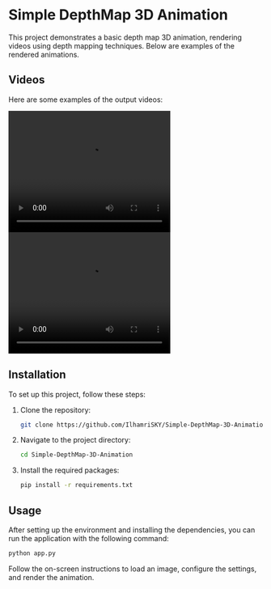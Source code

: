 # Simple DepthMap 3D Animation

This project demonstrates a basic depth map 3D animation, rendering videos using depth mapping techniques. Below are examples of the rendered animations.

## Videos

Here are some examples of the output videos:

<video width="320" height="240" controls>
  <source src="result/1.mp4" type="video/mp4">
  Your browser does not support the video tag.
</video>

<video width="320" height="240" controls>
  <source src="result/2.mp4" type="video/mp4">
  Your browser does not support the video tag.
</video>

## Installation

To set up this project, follow these steps:

1. Clone the repository:
    ```sh
    git clone https://github.com/IlhamriSKY/Simple-DepthMap-3D-Animation.git
    ```

2. Navigate to the project directory:
    ```sh
    cd Simple-DepthMap-3D-Animation
    ```

3. Install the required packages:
    ```sh
    pip install -r requirements.txt
    ```

## Usage

After setting up the environment and installing the dependencies, you can run the application with the following command:

```sh
python app.py
```

Follow the on-screen instructions to load an image, configure the settings, and render the animation.